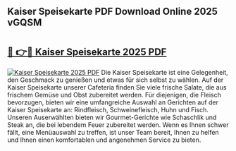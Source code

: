 ## Kaiser Speisekarte PDF Download Online 2025 vGQSM

# <h2><a href="http://gc7mmhy.nevu.top/?p=Kaiser+Speisekarte">🔗 👉🔴 Kaiser Speisekarte 2025 PDF</a></h2>

[![Kaiser Speisekarte 2025 PDF](https://i.imgur.com/dBaPXMq.png)](http://gc7mmhy.nevu.top/?p=Kaiser+Speisekarte)
Die Kaiser Speisekarte ist eine Gelegenheit, den Geschmack zu genießen und etwas für sich selbst zu wählen. Auf der Kaiser Speisekarte unserer Cafeteria finden Sie viele frische Salate, die aus frischem Gemüse und Obst zubereitet werden. Für diejenigen, die Fleisch bevorzugen, bieten wir eine umfangreiche Auswahl an Gerichten auf der Kaiser Speisekarte an: Rindfleisch, Schweinefleisch, Huhn und Fisch. Unseren Auserwählten bieten wir Gourmet-Gerichte wie Schaschlik und Steak an, die bei lebendem Feuer zubereitet werden. Wenn es Ihnen schwer fällt, eine Menüauswahl zu treffen, ist unser Team bereit, Ihnen zu helfen und Ihnen einen komfortablen und angenehmen Service zu bieten.
